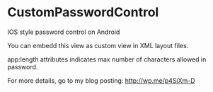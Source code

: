 CustomPasswordControl
=====================

IOS style password control on Android

You can embedd this view as custom view in XML layout files.

app:length attributes indicates max number of characters allowed in password.

For more details, go to my blog posting: http://wp.me/p4SjXm-D
